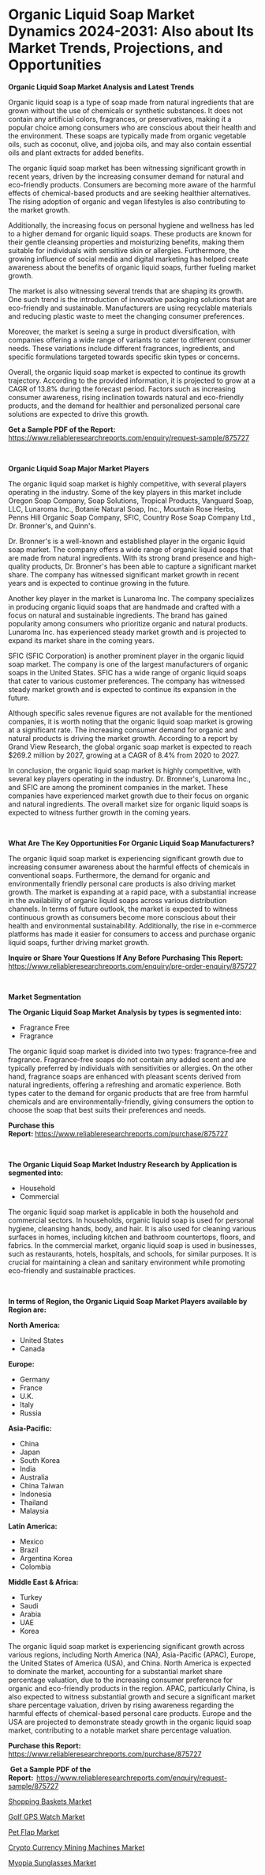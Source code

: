 <p><h1>Organic Liquid Soap Market Dynamics 2024-2031: Also about Its Market Trends, Projections, and Opportunities</h1></p><p><strong>Organic Liquid Soap Market Analysis and Latest Trends</strong></p>
<p><p>Organic liquid soap is a type of soap made from natural ingredients that are grown without the use of chemicals or synthetic substances. It does not contain any artificial colors, fragrances, or preservatives, making it a popular choice among consumers who are conscious about their health and the environment. These soaps are typically made from organic vegetable oils, such as coconut, olive, and jojoba oils, and may also contain essential oils and plant extracts for added benefits.</p><p>The organic liquid soap market has been witnessing significant growth in recent years, driven by the increasing consumer demand for natural and eco-friendly products. Consumers are becoming more aware of the harmful effects of chemical-based products and are seeking healthier alternatives. The rising adoption of organic and vegan lifestyles is also contributing to the market growth.</p><p>Additionally, the increasing focus on personal hygiene and wellness has led to a higher demand for organic liquid soaps. These products are known for their gentle cleansing properties and moisturizing benefits, making them suitable for individuals with sensitive skin or allergies. Furthermore, the growing influence of social media and digital marketing has helped create awareness about the benefits of organic liquid soaps, further fueling market growth.</p><p>The market is also witnessing several trends that are shaping its growth. One such trend is the introduction of innovative packaging solutions that are eco-friendly and sustainable. Manufacturers are using recyclable materials and reducing plastic waste to meet the changing consumer preferences.</p><p>Moreover, the market is seeing a surge in product diversification, with companies offering a wide range of variants to cater to different consumer needs. These variations include different fragrances, ingredients, and specific formulations targeted towards specific skin types or concerns.</p><p>Overall, the organic liquid soap market is expected to continue its growth trajectory. According to the provided information, it is projected to grow at a CAGR of 13.8% during the forecast period. Factors such as increasing consumer awareness, rising inclination towards natural and eco-friendly products, and the demand for healthier and personalized personal care solutions are expected to drive this growth.</p></p>
<p><strong>Get a Sample PDF of the Report:&nbsp;</strong> <a href="https://www.reliableresearchreports.com/enquiry/request-sample/875727">https://www.reliableresearchreports.com/enquiry/request-sample/875727</a></p>
<p>&nbsp;</p>
<p><strong>Organic Liquid Soap Major Market Players</strong></p>
<p><p>The organic liquid soap market is highly competitive, with several players operating in the industry. Some of the key players in this market include Oregon Soap Company, Soap Solutions, Tropical Products, Vanguard Soap, LLC, Lunaroma Inc., Botanie Natural Soap, Inc., Mountain Rose Herbs, Penns Hill Organic Soap Company, SFIC, Country Rose Soap Company Ltd., Dr. Bronner's, and Quinn's. </p><p>Dr. Bronner's is a well-known and established player in the organic liquid soap market. The company offers a wide range of organic liquid soaps that are made from natural ingredients. With its strong brand presence and high-quality products, Dr. Bronner's has been able to capture a significant market share. The company has witnessed significant market growth in recent years and is expected to continue growing in the future. </p><p>Another key player in the market is Lunaroma Inc. The company specializes in producing organic liquid soaps that are handmade and crafted with a focus on natural and sustainable ingredients. The brand has gained popularity among consumers who prioritize organic and natural products. Lunaroma Inc. has experienced steady market growth and is projected to expand its market share in the coming years.</p><p>SFIC (SFIC Corporation) is another prominent player in the organic liquid soap market. The company is one of the largest manufacturers of organic soaps in the United States. SFIC has a wide range of organic liquid soaps that cater to various customer preferences. The company has witnessed steady market growth and is expected to continue its expansion in the future.</p><p>Although specific sales revenue figures are not available for the mentioned companies, it is worth noting that the organic liquid soap market is growing at a significant rate. The increasing consumer demand for organic and natural products is driving the market growth. According to a report by Grand View Research, the global organic soap market is expected to reach $269.2 million by 2027, growing at a CAGR of 8.4% from 2020 to 2027. </p><p>In conclusion, the organic liquid soap market is highly competitive, with several key players operating in the industry. Dr. Bronner's, Lunaroma Inc., and SFIC are among the prominent companies in the market. These companies have experienced market growth due to their focus on organic and natural ingredients. The overall market size for organic liquid soaps is expected to witness further growth in the coming years.</p></p>
<p>&nbsp;</p>
<p><strong>What Are The Key Opportunities For Organic Liquid Soap Manufacturers?</strong></p>
<p><p>The organic liquid soap market is experiencing significant growth due to increasing consumer awareness about the harmful effects of chemicals in conventional soaps. Furthermore, the demand for organic and environmentally friendly personal care products is also driving market growth. The market is expanding at a rapid pace, with a substantial increase in the availability of organic liquid soaps across various distribution channels. In terms of future outlook, the market is expected to witness continuous growth as consumers become more conscious about their health and environmental sustainability. Additionally, the rise in e-commerce platforms has made it easier for consumers to access and purchase organic liquid soaps, further driving market growth.</p></p>
<p><strong>Inquire or Share Your Questions If Any Before Purchasing This Report:</strong> <a href="https://www.reliableresearchreports.com/enquiry/pre-order-enquiry/875727">https://www.reliableresearchreports.com/enquiry/pre-order-enquiry/875727</a></p>
<p>&nbsp;</p>
<p><strong>Market Segmentation</strong></p>
<p><strong>The Organic Liquid Soap Market Analysis by types is segmented into:</strong></p>
<p><ul><li>Fragrance Free</li><li>Fragrance</li></ul></p>
<p><p>The organic liquid soap market is divided into two types: fragrance-free and fragrance. Fragrance-free soaps do not contain any added scent and are typically preferred by individuals with sensitivities or allergies. On the other hand, fragrance soaps are enhanced with pleasant scents derived from natural ingredients, offering a refreshing and aromatic experience. Both types cater to the demand for organic products that are free from harmful chemicals and are environmentally-friendly, giving consumers the option to choose the soap that best suits their preferences and needs.</p></p>
<p><strong>Purchase this Report:&nbsp;</strong><a href="https://www.reliableresearchreports.com/purchase/875727">https://www.reliableresearchreports.com/purchase/875727</a></p>
<p>&nbsp;</p>
<p><strong>The Organic Liquid Soap Market Industry Research by Application is segmented into:</strong></p>
<p><ul><li>Household</li><li>Commercial</li></ul></p>
<p><p>The organic liquid soap market is applicable in both the household and commercial sectors. In households, organic liquid soap is used for personal hygiene, cleansing hands, body, and hair. It is also used for cleaning various surfaces in homes, including kitchen and bathroom countertops, floors, and fabrics. In the commercial market, organic liquid soap is used in businesses, such as restaurants, hotels, hospitals, and schools, for similar purposes. It is crucial for maintaining a clean and sanitary environment while promoting eco-friendly and sustainable practices.</p></p>
<p>&nbsp;</p>
<p><strong>In terms of Region, the Organic Liquid Soap Market Players available by Region are:</strong></p>
<p>
    <p> <strong> North America: </strong>
        <ul>
            <li>United States</li>
            <li>Canada</li>
        </ul>
        </p> 
    <p> <strong> Europe: </strong>
        <ul>
            <li>Germany</li>
            <li>France</li>
            <li>U.K.</li>
            <li>Italy</li>
            <li>Russia</li>
        </ul>
        </p> 
    <p> <strong> Asia-Pacific: </strong>
        <ul>
            <li>China</li>
            <li>Japan</li>
            <li>South Korea</li>
            <li>India</li>
            <li>Australia</li>
            <li>China Taiwan</li>
            <li>Indonesia</li>
            <li>Thailand</li>
            <li>Malaysia</li>
        </ul>
        </p> 
    <p> <strong> Latin America: </strong>
        <ul>
            <li>Mexico</li>
            <li>Brazil</li>
            <li>Argentina Korea</li>
            <li>Colombia</li>
        </ul>
        </p> 
    <p> <strong> Middle East & Africa: </strong>
        <ul>
            <li>Turkey</li>
            <li>Saudi</li>
            <li>Arabia</li>
            <li>UAE</li>
            <li>Korea</li>
        </ul>
    </p>
    </p>
<p><p>The organic liquid soap market is experiencing significant growth across various regions, including North America (NA), Asia-Pacific (APAC), Europe, the United States of America (USA), and China. North America is expected to dominate the market, accounting for a substantial market share percentage valuation, due to the increasing consumer preference for organic and eco-friendly products in the region. APAC, particularly China, is also expected to witness substantial growth and secure a significant market share percentage valuation, driven by rising awareness regarding the harmful effects of chemical-based personal care products. Europe and the USA are projected to demonstrate steady growth in the organic liquid soap market, contributing to a notable market share percentage valuation.</p></p>
<p><strong>Purchase this Report: </strong><a href="https://www.reliableresearchreports.com/purchase/875727">https://www.reliableresearchreports.com/purchase/875727</a></p>
<p>&nbsp;<strong>Get a Sample PDF of the Report:&nbsp;&nbsp;</strong><a href="https://www.reliableresearchreports.com/enquiry/request-sample/875727">https://www.reliableresearchreports.com/enquiry/request-sample/875727</a></p>
<p><strong></strong></p>
<p><p><a href="https://medium.com/@paulbryant18/shopping-baskets-market-size-reveals-the-best-marketing-channels-in-global-industry-ab06dc0c1739">Shopping Baskets Market</a></p><p><a href="https://medium.com/@marcellakin2023/golf-gps-watch-market-analysis-its-cagr-market-segmentation-and-global-industry-overview-ce1163d8cb0a">Golf GPS Watch Market</a></p><p><a href="https://medium.com/@paulbryant18/decoding-pet-flap-market-metrics-market-share-trends-and-growth-patterns-f794e9ad63d3">Pet Flap Market</a></p><p><a href="https://medium.com/@marcellakin2023/crypto-currency-mining-machines-market-size-reveals-the-best-marketing-channels-in-global-industry-f9c77b5e2469">Crypto Currency Mining Machines Market</a></p><p><a href="https://medium.com/@paulbryant18/myopia-sunglasses-market-the-key-to-successful-business-strategy-forecast-till-2031-e8957d2324ad">Myopia Sunglasses Market</a></p></p>
